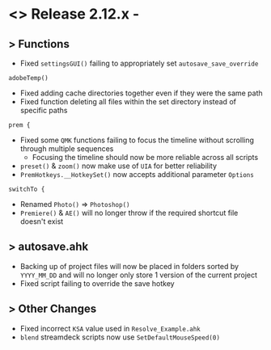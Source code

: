 # <> Release 2.12.x - 

## > Functions
- Fixed `settingsGUI()` failing to appropriately set `autosave_save_override`

`adobeTemp()`
- Fixed adding cache directories together even if they were the same path
- Fixed function deleting all files within the set directory instead of specific paths

`prem {`
- Fixed some `QMK` functions failing to focus the timeline without scrolling through multiple sequences
    - Focusing the timeline should now be more reliable across all scripts
- `preset()` & `zoom()` now make use of `UIA` for better reliability
- `PremHotkeys.__HotkeySet()` now accepts additional parameter `Options`

`switchTo {`
- Renamed `Photo()` => `Photoshop()`
- `Premiere()` & `AE()` will no longer throw if the required shortcut file doesn't exist

## > autosave.ahk
- Backing up of project files will now be placed in folders sorted by `YYYY_MM_DD` and will no longer only store 1 version of the current project
- Fixed script failing to override the save hotkey

## > Other Changes
- Fixed incorrect `KSA` value used in `Resolve_Example.ahk`
- `blend` streamdeck scripts now use `SetDefaultMouseSpeed(0)`